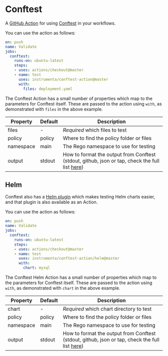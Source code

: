 # Conftest

A [GitHub Action](https://github.com/features/actions) for using [Conftest](https://github.com/instrumenta/conftest) in your workflows.

You can use the action as follows:

```yaml
on: push
name: Validate
jobs:
  conftest:
    runs-on: ubuntu-latest
    steps:
    - uses: actions/checkout@master
    - name: test
      uses: instrumenta/conftest-action@master
      with:
        files: deployment.yaml
```

The Conftest Action has a small number of properties which map to the parameters for Conftest itself. These are
passed to the action using `with`, as demonstrated with `files` in the above example.

| Property | Default | Description |
| --- | --- | --- |
| files | - | *Required* which files to test |
| policy | policy | Where to find the policy folder or files |
| namespace | main | The Rego namespace to use for testing |
| output | stdout | How to format the output from Conftest (stdout, github, json or tap, check the full list [here](https://www.conftest.dev/options/#-output)) |


## Helm

Conftest also has a [Helm plugin](https://github.com/instrumenta/helm-conftest) which makes testing Helm charts easier, and
that plugin is also available as an Action.

You can use the action as follows:

```yaml
on: push
name: Validate
jobs:
  conftest:
    runs-on: ubuntu-latest
    steps:
    - uses: actions/checkout@master
    - name: test
      uses: instrumenta/conftest-action/helm@master
      with:
        chart: mysql
```

The Conftest Helm Action has a small number of properties which map to the parameters for Conftest itself. These are
passed to the action using `with`, as demonstrated with `chart` in the above example.

| Property | Default | Description |
| --- | --- | --- |
| chart | - | *Required* which chart directory to test |
| policy | policy | Where to find the policy folder or files |
| namespace | main | The Rego namespace to use for testing |
| output | stdout | How to format the output from Conftest (stdout, github, json or tap, check the full list [here](https://www.conftest.dev/options/#-output)) |



